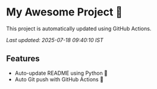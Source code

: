 # My Awesome Project 🚀

This project is automatically updated using GitHub Actions.

_Last updated: 2025-07-18 09:40:10 IST_

## Features
- Auto-update README using Python 🐍
- Auto Git push with GitHub Actions 🤖
